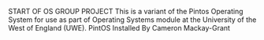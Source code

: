 START OF OS GROUP PROJECT
This is a variant of the Pintos Operating System for use as part of Operating Systems module at the University of the West of England (UWE).
PintOS Installed By Cameron Mackay-Grant
